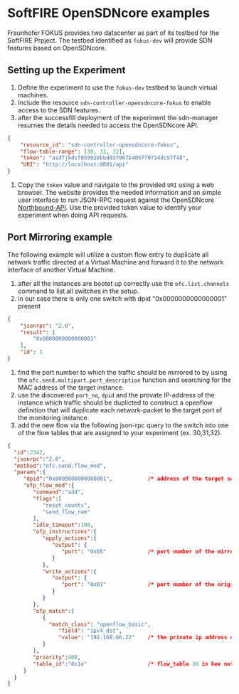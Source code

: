 # SoftFIRE OpenSDNcore examples

Fraunhofer FOKUS provides two datacenter as part of its testbed for the SoftFIRE Prpject. The testbed identified as `fokus-dev` will provide SDN features based on OpenSDNcore.

## Setting up the Experiment

1. Define the experiment to use the `fokus-dev` testbed to launch virtual machines.
1. Include the resource `sdn-controller-opensdncore-fokus` to enable access to the SDN features.
1. after the successfill deployment of the experiment the sdn-manager resurnes the details needed to access the OpenSDNcore API.
```json
{
	"resource_id": "sdn-controller-opensdncore-fokus",
	"flow-table-range": [30, 31, 32],
	"token": "asdfjkdsf059928bbd937967b405779714dc57f48",
	"URI": "http://localhost:8001/api"
}
```
1. Copy the `token` value and navigate to the provided `URI` using a web browser. The website provides the needed information and an simple user interface to run JSON-RPC request against the OpenSDNcore [Northbound-API](opensdncore-nb-api). Use the provided token value to identify your experiment when doing API requests.

## Port Mirroring example
The following example will utilize a custom flow entry to duplicate all network traffic directed at a Virtual Machine and forward it to the network interface of another Virtual Machine.

1. after all the instances are bootet up correctly use the `ofc.list.channels` command to list all switches in the setup.
1. in our case there is only one switch with dpid "0x0000000000000001" present
```json
{
	"jsonrpc": "2.0",
	"result": [
		"0x0000000000000001"
	],
	"id": 1
}
```
1. find the port number to which the traffic should be mirrored to by using the `ofc.send.multipart.port_description` function and searching for the MAC address of the target instance.
1. use the discovered `port_no`, `dpid` and the provate IP-address of the instance which traffic should be duplicted to construct a openflow definition that will duplicate each network-packet to the target port of the monitoring instance.
1. add the new flow via the following json-rpc query to the switch into one of the flow tables that are assigned to your experiment (ex. 30,31,32).

```json
{
  "id":2342,
  "jsonrpc":"2.0",
  "method":"ofc.send.flow_mod",
  "params":{
     "dpid":"0x0000000000000001",			/* address of the target switch */
     "ofp_flow_mod":{
        "command":"add",
        "flags":[
           "reset_counts",
           "send_flow_rem"
        ],
        "idle_timeout":100,
        "ofp_instructions":{
           "apply_actions":{
              "output": {
                 "port": "0x05"				/* port number of the mirror port */
              }
           },
           "write_actions":{
              "output": {
                 "port": "0x01"				/* port number of the original destination instance */
              }
           }
        },
        "ofp_match":[
           {
             "match_class": "openflow_basic",
                "field": "ipv4_dst",
                "value": "192.168.66.22"	/* the private ip address of the target virtual machine */
           }
        ],
        "priority":400,
        "table_id":"0x1e" 					/* flow_table 30 in hex notation */
     }
  }
}
```